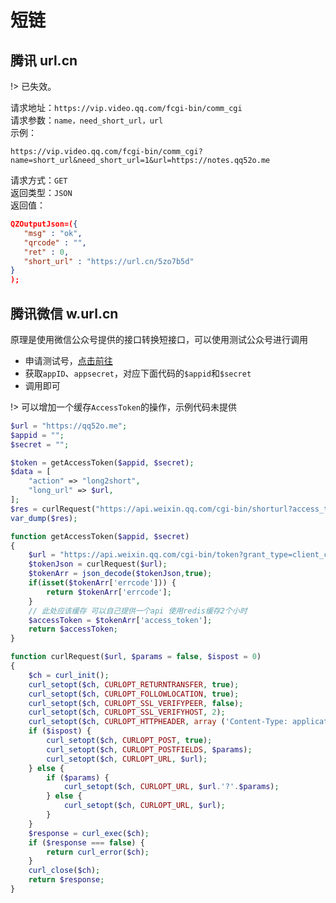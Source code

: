 # 短链

## 腾讯 url.cn

!> 已失效。

请求地址：`https://vip.video.qq.com/fcgi-bin/comm_cgi`  
请求参数：`name，need_short_url，url`  
示例：
```
https://vip.video.qq.com/fcgi-bin/comm_cgi?name=short_url&need_short_url=1&url=https://notes.qq52o.me
```

请求方式：`GET`  
返回类型：`JSON`  
返回值：
```json
QZOutputJson=({
   "msg" : "ok",
   "qrcode" : "",
   "ret" : 0,
   "short_url" : "https://url.cn/5zo7b5d"
}
);
```

## 腾讯微信 w.url.cn

原理是使用微信公众号提供的接口转换短接口，可以使用测试公众号进行调用

* 申请测试号，[点击前往](http://mp.weixin.qq.com/debug/cgi-bin/sandbox?t=sandbox/login)
* 获取`appID`、`appsecret`，对应下面代码的`$appid`和`$secret`
* 调用即可

!> 可以增加一个缓存`AccessToken`的操作，示例代码未提供

```php
$url = "https://qq52o.me";
$appid = "";
$secret = "";

$token = getAccessToken($appid, $secret);
$data = [
    "action" => "long2short",
    "long_url" => $url,
];
$res = curlRequest("https://api.weixin.qq.com/cgi-bin/shorturl?access_token={$token}", json_encode($data), true);
var_dump($res);

function getAccessToken($appid, $secret)
{
    $url = "https://api.weixin.qq.com/cgi-bin/token?grant_type=client_credential&appid={$appid}&secret={$secret}";
    $tokenJson = curlRequest($url);
    $tokenArr = json_decode($tokenJson,true);
    if(isset($tokenArr['errcode'])) {
        return $tokenArr['errcode'];
    }
    // 此处应该缓存 可以自己提供一个api 使用redis缓存2个小时
    $accessToken = $tokenArr['access_token'];
    return $accessToken;
}

function curlRequest($url, $params = false, $ispost = 0)
{
    $ch = curl_init();
    curl_setopt($ch, CURLOPT_RETURNTRANSFER, true);
    curl_setopt($ch, CURLOPT_FOLLOWLOCATION, true);
    curl_setopt($ch, CURLOPT_SSL_VERIFYPEER, false);
    curl_setopt($ch, CURLOPT_SSL_VERIFYHOST, 2);
    curl_setopt($ch, CURLOPT_HTTPHEADER, array ('Content-Type: application/json'));
    if ($ispost) {
        curl_setopt($ch, CURLOPT_POST, true);
        curl_setopt($ch, CURLOPT_POSTFIELDS, $params);
        curl_setopt($ch, CURLOPT_URL, $url);
    } else {
        if ($params) {
            curl_setopt($ch, CURLOPT_URL, $url.'?'.$params);
        } else {
            curl_setopt($ch, CURLOPT_URL, $url);
        }
    }
    $response = curl_exec($ch);
    if ($response === false) {
        return curl_error($ch);
    }
    curl_close($ch);
    return $response;
}
```
